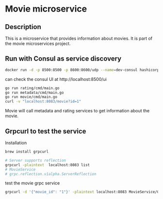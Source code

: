 # Movie microservice

## Description

This is a microservice that provides information about movies. It is part of the movie microservices project.


## Run with Consul as service discovery

```bash
docker run -d -p 8500:8500 -p 8600:8600/udp --name=dev-consul hashicorp/consul agent -server -ui -node=server-1 -bootstrap-expect=1 -client=0.0.0.0
```

can check the consul UI at http://localhost:8500/ui

```bash
go run rating/cmd/main.go 
go run metadata/cmd/main.go 
go run movie/cmd/main.go 
curl -v "localhost:8083/movie?id=1"
```

Movie will call metadata and rating services to get information about the movie.


## Grpcurl to test the service

Installation
```bash
brew install grpcurl
```

```bash
# Server supports reflection
grpcurl -plaintext  localhost:8083 list
# MovieService
# grpc.reflection.v1alpha.ServerReflection
```

test the movie grpc service
```bash
grpcurl -d '{"movie_id": "1"}' -plaintext localhost:8083 MovieService/GetMovieDetails
```